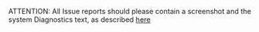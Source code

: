 ATTENTION: All Issue reports should please contain a screenshot and the system Diagnostics text, as described [here](https://github.com/crystalidea/macs-fan-control/blob/master/.github/CONTRIBUTING.md)

